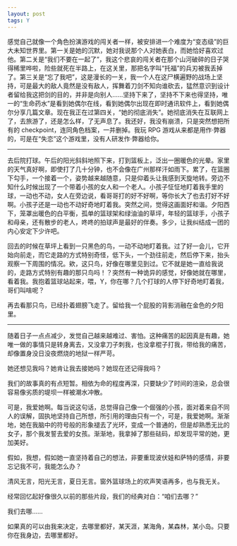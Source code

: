 ```yaml
---
layout: post
tags: Y
---
```


感觉自己就像一个角色扮演游戏的闯关者一样，被安排进一个难度为“变态级”的巨大未知世界里。第一关是她的沉默，她对我说那个人对她表白，而她恰好喜欢过他。第二关是“我们不要在一起了”，我这个悲哀的闯关者在那个山河破碎的日子哭得稀里哗啦，险些就死在半路上，在这关里，那把名字叫“托福”的兵刃被我丢掉了。第三关是“忘了我吧”，这是漫长的一关，我一个人在这尸横遍野的战场上坚持，可是最大的敌人竟然是没有敌人，挥舞着刀剑不知向谁砍去，猛然意识到设计者留给我这把剑的目的，并非是向别人……坚持下来了，坚持不下来也得坚持，唯一的“生命药水”是看到她偶尔在线，看到她偶尔出现在即时通讯软件上，看到她偶尔分享几篇文章。现在我正在过第四关，“她的彻底消失”。她彻底消失在互联网上了，去旅游了，还是怎么样，了无声息了。我还好，我没有崩溃，只是突然想把所有的 checkpoint，连同角色档案，一并删掉。我玩 RPG 游戏从来都是用作·弊器的，可是在“失恋”这个游戏里，没有人研发作·弊器给你。

---

去后院打球。午后的阳光斜斜地照下来，打到篮板上，泛出一圈暖色的光晕。家里的天气真好啊，即使打了几十分钟，也不会像在广州那样汗如雨下。累了，在篮圈下勾手，一个接着一个，姿势越来越随意，只是仰着头让我感到天旋地转。旁边不知什么时候出现了一个带着小孩的女人和一个老人。小孩子怔怔地盯着我手里的球，一动也不动，女人在旁边说，看哥哥打的好不好啊，等你长大了也去打好不好啊。小孩子还是一动也不动好奇地盯着我。突然之间，觉得这画面好和谐。夕阳西下，笼罩出暖色的白平衡，孤单的篮球架和绿油油的草坪，年轻的篮球手，小孩子和母亲，还有散步的老人，咚咚的拍球声是最好的伴奏。多少，让我纠结成一团的内心安定下少许吧。

回去的时候在草坪上看到一只黑色的鸟，一动不动地盯着我。过了好一会儿，它开始向前走，而它走路的方式特别奇怪，低下头，一个劲往前走，然后停下来，抬头观察一下周围的情况。欸，这只鸟，好像在哪里见到过。它不就是她一直给我说的，走路方式特别有趣的那只鸟吗！？突然有一种诡异的感觉，好像她就在哪里，看着我。我抱着篮球站起来，喂，Y，你在哪？几个打球的人停下好奇地盯着我，哥们叫啥呢？

再去看那只鸟，已经扑着翅膀飞走了。留给我一个屁股的背影消融在金色的夕阳里。

---

随着日子一点点减少，发觉自己越来越难过、害怕。这种痛苦的起因真是有趣，她唯一做的事情只是转身离去，又没拿刀子刺我，也没拿棍子打我，带给我的痛苦，却像置身没日没夜燃烧的地狱一样严苛。

她还想见我吗？她肯让我去接她吗？她现在还记得我吗？

我们的故事真的有点短暂。相依为命的程度再深，只要缺少了时间的渲染，总会很容易像劣质的堤坝一样被潮水冲散。

可是，我爱她啊。每当说这句话，总觉得自己像一个倔强的小孩，面对着来自不同人的误解，固执地坚持自己所想，所引用的理由只有一个，可是，我爱她啊。渐渐地，她在我脑中的符号般的形象褪去了光环，变成一个普通的，但是却熟悉无比的女子，那个我发誓去爱的女孩。渐渐地，我拿掉了那些砝码，却发现平常的她，更加美好。

假如，我想，假如她一直坚持着自己的想法，非要重现波伏娃和萨特的感情，非要忘记我不可，我能怎么办？

清风无言，阳光无言，夏日无言。窗外篮球场上的欢声笑语再多，也与我无关。

经常回忆起好像很久以前的那些片段，我们的经典对白：“咱们去哪？”

我们去哪……

如果真的可以由我来决定，去哪里都好，某天涯，某海角，某森林，某小岛。只要你在我身边，去哪里都好。
